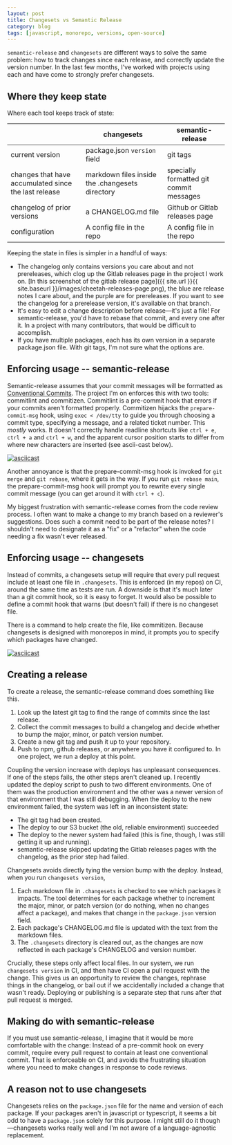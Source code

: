 ```yaml
---
layout: post
title: Changesets vs Semantic Release
category: blog
tags: [javascript, monorepo, versions, open-source]
---
```


`semantic-release` and `changesets` are different ways to solve the same problem: how to track changes since each release, and correctly update the version number. In the last few months, I've worked with projects using each and have come to strongly prefer changesets.

## Where they keep state

Where each tool keeps track of state:

|                                                      | changesets                                      | semantic-release                        |
| ---------------------------------------------------- | ----------------------------------------------- | --------------------------------------- |
| current version                                      | package.json `version` field                    | git tags                                |
| changes that have accumulated since the last release | markdown files inside the .changesets directory | specially formatted git commit messages |
| changelog of prior versions                          | a CHANGELOG.md file                             | Github or Gitlab releases page          |
| configuration                                        | A config file in the repo                       | A config file in the repo               |

Keeping the state in files is simpler in a handful of ways:

- The changelog only contains versions you care about and not prereleases, which clog up the Gitlab releases page in the project I work on. [In this screenshot of the gitlab release page]({{ site.url }}{{ site.baseurl }}/images/cheetah-releases-page.png), the blue are release notes I care about, and the purple are for prereleases. If you want to see the changelog for a prerelease version, it's available on that branch.
- It's easy to edit a change description before release—it's just a file! For semantic-release, you'd have to rebase that commit, and every one after it. In a project with many contributors, that would be difficult to accomplish.
- If you have multiple packages, each has its own version in a separate package.json file. With git tags, I'm not sure what the options are.

## Enforcing usage -- semantic-release

Semantic-release assumes that your commit messages will be formatted as [Conventional Commits](https://www.conventionalcommits.org/). The project I'm on enforces this with two tools: commitlint and commitizen. Commitlint is a pre-commit hook that errors if your commits aren't formatted properly. Commitizen hijacks the `prepare-commit-msg` hook, using `exec < /dev/tty` to guide you through choosing a commit type, specifying a message, and a related ticket number. This _mostly_ works. It doesn't correctly handle readline shortcuts like `ctrl + e`, `ctrl + a` and `ctrl + w`, and the apparent cursor position starts to differ from where new characters are inserted (see ascii-cast below).

[![asciicast](https://asciinema.org/a/mB0Ijt44wwVRXdP86Ni2gu9at.svg)](https://asciinema.org/a/mB0Ijt44wwVRXdP86Ni2gu9at)

Another annoyance is that the prepare-commit-msg hook is invoked for `git merge` and `git rebase`, where it gets in the way. If you run `git rebase main`, the prepare-commit-msg hook will prompt you to rewrite every single commit message (you can get around it with `ctrl + c`).

My biggest frustration with semantic-release comes from the code review process. I often want to make a change to my branch based on a reviewer's suggestions. Does such a commit need to be part of the release notes? I shouldn't need to designate it as a "fix" or a "refactor" when the code needing a fix wasn't ever released.

## Enforcing usage -- changesets

Instead of commits, a changesets setup will require that every pull request include at least one file in `.changesets`. This is enforced (in my repos) on CI, around the same time as tests are run. A downside is that it's much later than a git commit hook, so it is easy to forget. It would also be possible to define a commit hook that warns (but doesn't fail) if there is no changeset file.

There is a command to help create the file, like commitizen. Because changesets is designed with monorepos in mind, it prompts you to specify which packages have changed.

[![asciicast](https://asciinema.org/a/BBIqjLLpgnojC2Rfn7FuaGCmI.svg)](https://asciinema.org/a/BBIqjLLpgnojC2Rfn7FuaGCmI)

## Creating a release

To create a release, the semantic-release command does something like this.

1. Look up the latest git tag to find the range of commits since the last release.
2. Collect the commit messages to build a changelog and decide whether to bump the major, minor, or patch version number.
3. Create a new git tag and push it up to your repository.
4. Push to npm, github releases, or anywhere you have it configured to. In one project, we run a deploy at this point.

Coupling the version increase with deploys has unpleasant consequences. If one of the steps fails, the other steps aren't cleaned up. I recently updated the deploy script to push to two different environments. One of them was the production environment and the other was a newer version of that environment that I was still debugging. When the deploy to the new environment failed, the system was left in an inconsistent state:

- The git tag had been created.
- The deploy to our S3 bucket (the old, reliable environment) succeeded
- The deploy to the newer system had failed (this is fine, though, I was still getting it up and running).
- semantic-release skipped updating the Gitlab releases pages with the changelog, as the prior step had failed.

Changesets avoids directly tying the version bump with the deploy. Instead, when you run `changesets version`,

1. Each markdown file in `.changesets` is checked to see which packages it impacts. The tool determines for each package whether to increment the major, minor, or patch version (or do nothing, when no changes affect a package), and makes that change in the `package.json` version field.
2. Each package's CHANGELOG.md file is updated with the text from the markdown files.
3. The `.changesets` directory is cleared out, as the changes are now reflected in each package's CHANGELOG and version number.

Crucially, these steps only affect local files. In our system, we run `changesets version` in CI, and then have CI open a pull request with the change. This gives us an opportunity to review the changes, rephrase things in the changelog, or bail out if we accidentally included a change that wasn't ready. Deploying or publishing is a separate step that runs after _that_ pull request is merged.

## Making do with semantic-release

If you must use semantic-release, I imagine that it would be more comfortable with the change: Instead of a pre-commit hook on every commit, require every pull request to contain at least one conventional commit. That is enforceable on CI, and avoids the frustrating situation where you need to make changes in response to code reviews.

## A reason not to use changesets

Changesets relies on the `package.json` file for the name and version of each package. If your packages aren't in javascript or typescript, it seems a bit odd to have a `package.json` solely for this purpose. I might still do it though—changesets works really well and I'm not aware of a language-agnostic replacement.
